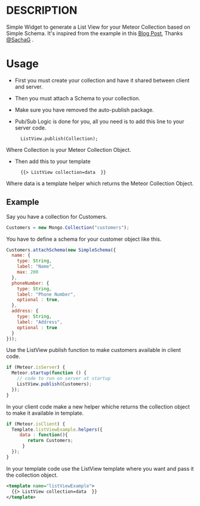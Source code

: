 # DESCRIPTION
Simple Widget to generate a List View for your Meteor Collection based on Simple Schema.
It's inspired from the example in this [Blog Post](https://www.discovermeteor.com/blog/template-level-subscriptions/), Thanks [@SachaG](https://github.com/SachaG) .



# Usage
* First you must create your collection and have it shared between client and server.
* Then you must attach a Schema to your collection.
* Make sure you have removed the auto-publish package.
* Pub/Sub Logic is done for you, all you need is to add this line to your server code.

        ListView.publish(Collection);

Where Collection is your Meteor Collection Object.

* Then add this to your template

        {{> ListView collection=data  }}

Where data is a template helper which returns the Meteor Collection Object.

## Example
Say you have a collection for Customers.

```javascript
Customers = new Mongo.Collection("customers");
```
You have to define a schema for your customer object like this.

```javascript
Customers.attachSchema(new SimpleSchema({
  name: {
    type: String,
    label: "Name",
    max: 200
  },
  phoneNumber: {
    type: String,
    label: "Phone Number",
    optional : true,
  },
  address: {
    type: String,
    label: "Address",
    optional : true
  }
}));
```

Use the ListView publish function to make customers available in client code.

```javascript
if (Meteor.isServer) {
  Meteor.startup(function () {
    // code to run on server at startup
    ListView.publish(Customers);
  });
}
```

In your client code make a new helper whiche returns the collection object to make it available in template.

```javascript
if (Meteor.isClient) {
  Template.listViewExample.helpers({
     data : function(){
        return Customers;
      }
  });
}
```

In your template code use the ListView template where you want and pass it the collection object.

```xml
<template name="listViewExample">
  {{> ListView collection=data  }}
</template>
```

